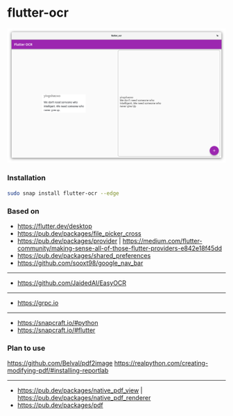 # flutter-ocr

![screenshot](screenshot.png)

### Installation
```bash
sudo snap install flutter-ocr --edge
```

### Based on
* https://flutter.dev/desktop
* https://pub.dev/packages/file_picker_cross
* https://pub.dev/packages/provider | https://medium.com/flutter-community/making-sense-all-of-those-flutter-providers-e842e18f45dd
* https://pub.dev/packages/shared_preferences
* https://github.com/sooxt98/google_nav_bar
___
* https://github.com/JaidedAI/EasyOCR
___
* https://grpc.io
___
* https://snapcraft.io/#python
* https://snapcraft.io/#flutter

### Plan to use
https://github.com/Belval/pdf2image
https://realpython.com/creating-modifying-pdf/#installing-reportlab

___

* https://pub.dev/packages/native_pdf_view | https://pub.dev/packages/native_pdf_renderer
* https://pub.dev/packages/pdf

